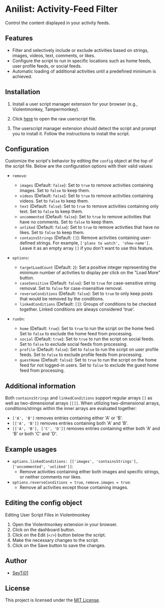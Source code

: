 # Anilist: Activity-Feed Filter

Control the content displayed in your activity feeds.

## Features

- Filter and selectively include or exclude activities based on strings, images, videos, text, comments, or likes.
- Configure the script to run in specific locations such as home feeds, user profile feeds, or social feeds.
- Automatic loading of additional activities until a predefined minimum is achieved.

## Installation

1. Install a user script manager extension for your browser (e.g., Violentmonkey, Tampermonkey).

2. Click [here](https://github.com/SeyTi01/anilist-hide-uncommented-activity/raw/1.8.2/src/activityFeedFilter.user.js) to open the raw userscript file.

3. The userscript manager extension should detect the script and prompt you to install it. Follow the instructions to install the script.

## Configuration

Customize the script's behavior by editing the `config` object at the top of the script file. Below are the configuration options with their valid values:

- `remove`:
  - `images` (Default: `false`): Set to `true` to remove activities containing images. Set to `false` to keep them.
  - `videos` (Default: `false`): Set to `true` to remove activities containing videos. Set to `false` to keep them.
  - `text` (Default: `false`): Set to `true` to remove activities containing only text. Set to `false` to keep them.
  - `uncommented` (Default: `false`): Set to `true` to remove activities that have no comments. Set to `false` to keep them.
  - `unliked` (Default: `false`): Set to `true` to remove activities that have no likes. Set to `false` to keep them.
  - `containsStrings` (Default: `[]`): Remove activities containing user-defined strings. For example, `['plans to watch', 'show-name']`. Leave it as an empty array `[]` if you don't want to use this feature.

- `options`:
  - `targetLoadCount` (Default: `2`): Set a positive integer representing the minimum number of activities to display per click on the "Load More" button.
  - `caseSensitive` (Default: `false`): Set to `true` for case-sensitive string removal. Set to `false` for case-insensitive removal.
  - `reverseConditions` (Default: `false`): Set to `true` to only keep posts that would be removed by the conditions.
  - `linkedConditions` (Default: `[]`): Groups of conditions to be checked together. Linked conditions are always considered 'true'.

- `runOn`:
  - `home` (Default: `true`): Set to `true` to run the script on the home feed. Set to `false` to exclude the home feed from processing.
  - `social` (Default: `true`): Set to `true` to run the script on social feeds. Set to `false` to exclude social feeds from processing.
  - `profile` (Default: `false`): Set to `false` to run the script on user profile feeds. Set to `false` to exclude profile feeds from processing.
  - `guestHome` (Default: `false`): Set to `true` to run the script on the home feed for not logged-in users. Set to `false` to exclude the guest home feed from processing.

## Additional information

Both `containsStrings` and `linkedConditions` support regular arrays `[]` as well as two-dimensional arrays `[[]]`.
When utilizing two-dimensional arrays, conditions/strings within the inner arrays are evaluated together:

- `['A', 'B']` removes entries containing either 'A' or 'B'.
- `[['A', 'B']]` removes entries containing both 'A' and 'B'.
- `[['A', 'B'], ['C', 'D']]` removes entries containing either both 'A' and 'B' or both 'C' and 'D'.

## Example usages

- `options.linkedConditions: [['images', 'containsStrings'], ['uncommented', 'unliked']]`: 
  - Remove activities containing either both images and specific strings, or neither comments nor likes.
- `options.reverseConditions = true`, `remove.images = true`: 
  - Remove all activities except those containing images.

## Editing the config object

Editing User Script Files in Violentmonkey

1. Open the Violentmonkey extension in your browser.
2. Click on the dashboard button.
3. Click on the Edit (`</>`) button below the script.
4. Make the necessary changes to the script.
5. Click on the Save button to save the changes.

## Author

- [SeyTi01](https://github.com/SeyTi01)

## License

This project is licensed under the [MIT License](https://github.com/SeyTi01/anilist-activity-feed-filter/raw/1.8.2/LICENSE).